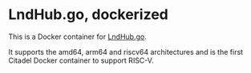 # LndHub.go, dockerized

This is a Docker container for [LndHub.go](https://github.com/getAlby/lndhub.go).

It supports the amd64, arm64 and riscv64 architectures and is the first Citadel Docker container to support RISC-V.
